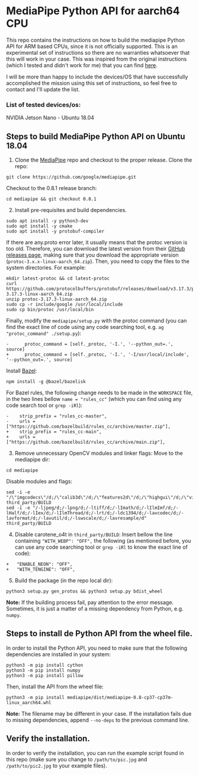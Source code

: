 # MediaPipe Python API for aarch64 CPU

This repo contains the instructions on how to build the mediapipe Python API for ARM based CPUs, since it is not officially supported. This is an experimental set of instructions so there are no warranties whatsoever that this will work in your case. This was inspired from the original instructions (which I tested and didn't work for me) that you can find [here](https://github.com/jiuqiant/mediapipe_python_aarch64).

I will be more than happy to include the devices/OS that have successfully accomplished the mission using this set of instructions, so feel free to contact and I'll update the list.

### List of tested devices/os:
NVIDIA Jetson Nano - Ubuntu 18.04 

## Steps to build MediaPipe Python API on Ubuntu 18.04

1. Clone the [MediaPipe](https://github.com/google/mediapipe) repo and checkout to the proper release. 
Clone the repo:
```
git clone https://github.com/google/mediapipe.git
```

Checkout to the 0.8.1 release branch:
```
cd mediapipe && git checkout 0.8.1
```

2. Install pre-requisites and build dependencies.
```
sudo apt install -y python3-dev
sudo apt install -y cmake
sudo apt install -y protobuf-compiler
```

If there are any.proto error later, it usually means that the protoc version is too old. Therefore, you can download the latest version from their [GitHub releases page](https://github.com/protocolbuffers/protobuf/releases), making sure that you download the appropriate version (`protoc-3.x.x-linux-aarch_64.zip`). Then, you need to copy the files to the system directories. For example:
```
mkdir latest-protoc && cd latest-protoc
curl https://github.com/protocolbuffers/protobuf/releases/download/v3.17.3/protoc-3.17.3-linux-aarch_64.zip
unzip protoc-3.17.3-linux-aarch_64.zip
sudo cp -r include/google /usr/local/include
sudo cp bin/protoc /usr/local/bin
```

Finally, modify the `mediapipe/setup.py` with the protoc command (you can find the exact line of code using any code searching tool, e.g. `ag "protoc_command" ./setup.py`):
```
-      protoc_command = [self._protoc, '-I.', '--python_out=.', source]
+      protoc_command = [self._protoc, '-I.', '-I/usr/local/include', '--python_out=.', source]
``` 

Install [Bazel](https://docs.bazel.build/versions/main/install-bazelisk.html):
```
npm install -g @bazel/bazelisk
```

For Bazel rules, the following change needs to be made in the `WORKSPACE` file, in the two lines bellow `name = "rules_cc"` (which you can find using any code search tool or `grep -iRl`):
```
-    strip_prefix = "rules_cc-master",
-    urls = ["https://github.com/bazelbuild/rules_cc/archive/master.zip"],
+    strip_prefix = "rules_cc-main",
+    urls = ["https://github.com/bazelbuild/rules_cc/archive/main.zip"],
```

3. Remove unnecessary OpenCV modules and linker flags:
Move to the mediapipe dir:
```
cd mediapipe
```

Disable modules and flags:
```
sed -i -e "/\"imgcodecs\"/d;/\"calib3d\"/d;/\"features2d\"/d;/\"highgui\"/d;/\"video\"/d;/\"videoio\"/d" third_party/BUILD
sed -i -e "/-ljpeg/d;/-lpng/d;/-ltiff/d;/-lImath/d;/-lIlmImf/d;/-lHalf/d;/-lIex/d;/-lIlmThread/d;/-lrt/d;/-ldc1394/d;/-lavcodec/d;/-lavformat/d;/-lavutil/d;/-lswscale/d;/-lavresample/d" third_party/BUILD
```

4. Disable carotene_o4t in `third_party/BUILD`:
Insert bellow the line containing `"WITH_WEBP": "OFF",` the following (as mentioned before, you can use any code searching tool or `grep -iRl` to know the exact line of code):
```
+	"ENABLE_NEON": "OFF",
+	"WITH_TENGINE": "OFF",
```

5. Build the package (in the repo local dir): 
```
python3 setup.py gen_protos && python3 setup.py bdist_wheel
```

**Note:** If the building process fail, pay attention to the error message. Sometimes, it is just a matter of a missing dependency from Python, e.g. `numpy`. 

## Steps to install de Python API from the wheel file. 
In order to install the Python API, you need to make sure that the following dependencies are installed in your system:
```
python3 -m pip install cython
python3 -m pip install numpy
python3 -m pip install pillow
```

Then, install the API from the wheel file:
```
python3 -m pip install mediapipe/dist/mediapipe-0.8-cp37-cp37m-linux_aarch64.whl
```

**Note:** The filename may be different in your case. If the installation fails due to missing dependencies, append `--no-deps` to the previous command line.

## Verify the installation. 
In order to verify the installation, you can run the example script found in this repo (make sure you change to `/path/to/pic.jpg` and `/path/to/pic2.jpg` to your example files).
